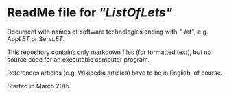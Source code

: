 # ReadMe file for *"ListOfLets"*

Document with names of software technologies ending with *"-let"*, e.g. App*LET* or Serv*LET*.

This repository contains only markdown files (for formatted text), but no source code for an executable computer program.

References articles (e.g. Wikipedia articles) have to be in English, of course.

Started in March 2015.


